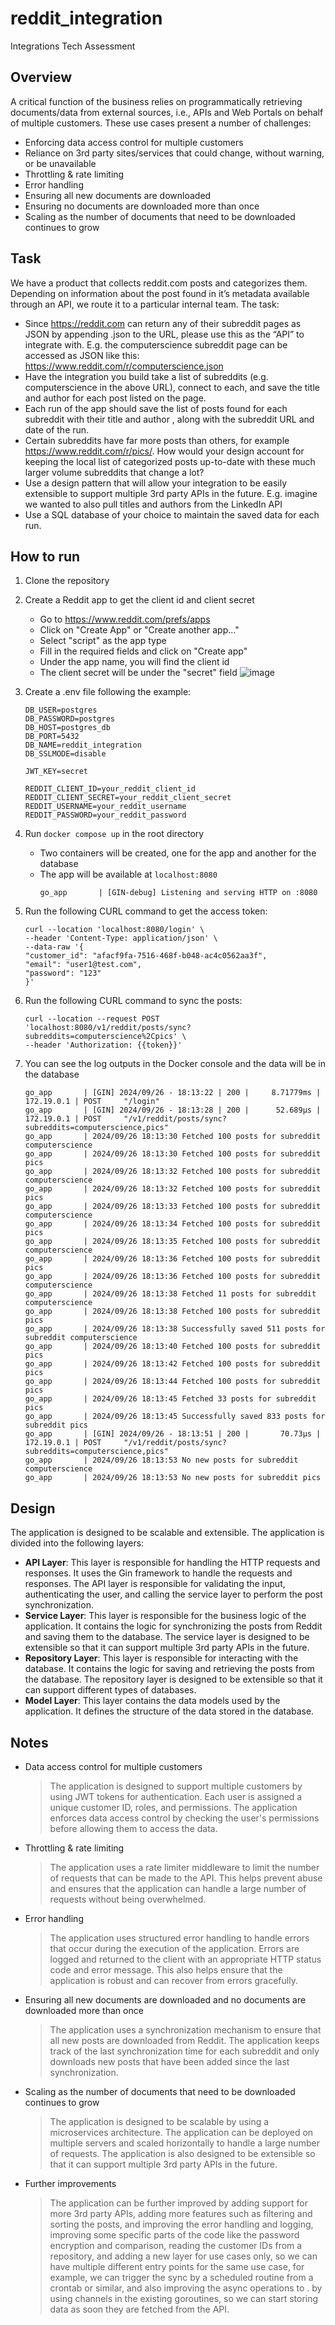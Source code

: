 # reddit_integration

Integrations Tech Assessment

## Overview

A critical function of the business relies on programmatically retrieving documents/data from external sources,
i.e., APIs and Web Portals on behalf of multiple customers.
These use cases present a number of challenges:

- Enforcing data access control for multiple customers
- Reliance on 3rd party sites/services that could change, without warning, or be unavailable
- Throttling & rate limiting
- Error handling
- Ensuring all new documents are downloaded
- Ensuring no documents are downloaded more than once
- Scaling as the number of documents that need to be downloaded continues to grow

## Task

We have a product that collects reddit.com posts and categorizes them. Depending on information about the post found in
it’s metadata available through an API, we route it to a particular internal team. The task:

- Since https://reddit.com can return any of their subreddit pages as JSON by appending .json to the URL, please use
  this as the “API” to integrate with. E.g. the computerscience subreddit page can be accessed as JSON like
  this: https://www.reddit.com/r/computerscience.json
- Have the integration you build take a list of subreddits (e.g. computerscience in the above URL), connect to each, and
  save the title and author for each post listed on the page.
- Each run of the app should save the list of posts found for each subreddit with their title and author , along with
  the subreddit URL and date of the run.
- Certain subreddits have far more posts than others, for example https://www.reddit.com/r/pics/. How would your design
  account for keeping the local list of categorized posts up-to-date with these much larger volume subreddits that
  change a lot?
- Use a design pattern that will allow your integration to be easily extensible to support multiple 3rd party APIs in
  the future. E.g. imagine we wanted to also pull titles and authors from the LinkedIn API
- Use a SQL database of your choice to maintain the saved data for each run.

## How to run

1. Clone the repository
2. Create a Reddit app to get the client id and client secret
    - Go to https://www.reddit.com/prefs/apps
    - Click on "Create App" or "Create another app..."
    - Select "script" as the app type
    - Fill in the required fields and click on "Create app"
    - Under the app name, you will find the client id
    - The client secret will be under the "secret" field
      ![image](https://github.com/user-attachments/assets/f68ee8b4-7983-45d8-accb-ba1c48c49894)

3. Create a .env file following the example:
    ```
    DB_USER=postgres
    DB_PASSWORD=postgres
    DB_HOST=postgres_db
    DB_PORT=5432
    DB_NAME=reddit_integration
    DB_SSLMODE=disable
    
    JWT_KEY=secret
    
    REDDIT_CLIENT_ID=your_reddit_client_id
    REDDIT_CLIENT_SECRET=your_reddit_client_secret
    REDDIT_USERNAME=your_reddit_username
    REDDIT_PASSWORD=your_reddit_password
    ```
4. Run `docker compose up` in the root directory
    - Two containers will be created, one for the app and another for the database
    - The app will be available at `localhost:8080`
       ```shell
      go_app       | [GIN-debug] Listening and serving HTTP on :8080
      ```
5. Run the following CURL command to get the access token:
    ```shell
    curl --location 'localhost:8080/login' \
    --header 'Content-Type: application/json' \
    --data-raw '{
    "customer_id": "afacf9fa-7516-468f-b048-ac4c0562aa3f",
    "email": "user1@test.com",
    "password": "123"
    }'
    ```
6. Run the following CURL command to sync the posts:
    ```shell
   curl --location --request POST 'localhost:8080/v1/reddit/posts/sync?subreddits=computerscience%2Cpics' \
   --header 'Authorization: {{token}}'
    ```
7. You can see the log outputs in the Docker console and the data will be in the database
   ```shell
   go_app       | [GIN] 2024/09/26 - 18:13:22 | 200 |     8.71779ms |      172.19.0.1 | POST     "/login"
   go_app       | [GIN] 2024/09/26 - 18:13:28 | 200 |      52.689µs |      172.19.0.1 | POST     "/v1/reddit/posts/sync?subreddits=computerscience,pics"
   go_app       | 2024/09/26 18:13:30 Fetched 100 posts for subreddit computerscience
   go_app       | 2024/09/26 18:13:30 Fetched 100 posts for subreddit pics
   go_app       | 2024/09/26 18:13:32 Fetched 100 posts for subreddit computerscience
   go_app       | 2024/09/26 18:13:32 Fetched 100 posts for subreddit pics
   go_app       | 2024/09/26 18:13:33 Fetched 100 posts for subreddit computerscience
   go_app       | 2024/09/26 18:13:34 Fetched 100 posts for subreddit pics
   go_app       | 2024/09/26 18:13:35 Fetched 100 posts for subreddit computerscience
   go_app       | 2024/09/26 18:13:36 Fetched 100 posts for subreddit pics
   go_app       | 2024/09/26 18:13:36 Fetched 100 posts for subreddit computerscience
   go_app       | 2024/09/26 18:13:38 Fetched 11 posts for subreddit computerscience
   go_app       | 2024/09/26 18:13:38 Fetched 100 posts for subreddit pics
   go_app       | 2024/09/26 18:13:38 Successfully saved 511 posts for subreddit computerscience
   go_app       | 2024/09/26 18:13:40 Fetched 100 posts for subreddit pics
   go_app       | 2024/09/26 18:13:42 Fetched 100 posts for subreddit pics
   go_app       | 2024/09/26 18:13:44 Fetched 100 posts for subreddit pics
   go_app       | 2024/09/26 18:13:45 Fetched 33 posts for subreddit pics
   go_app       | 2024/09/26 18:13:45 Successfully saved 833 posts for subreddit pics
   go_app       | [GIN] 2024/09/26 - 18:13:51 | 200 |       70.73µs |      172.19.0.1 | POST     "/v1/reddit/posts/sync?subreddits=computerscience,pics"
   go_app       | 2024/09/26 18:13:53 No new posts for subreddit computerscience
   go_app       | 2024/09/26 18:13:53 No new posts for subreddit pics
   ```
## Design

The application is designed to be scalable and extensible. The application is divided into the following layers:

- **API Layer**: This layer is responsible for handling the HTTP requests and responses. It uses the Gin framework to
  handle the requests and responses. The API layer is responsible for validating the input, authenticating the user,
  and calling the service layer to perform the post synchronization.
- **Service Layer**: This layer is responsible for the business logic of the application. It contains the logic for
  synchronizing the posts from Reddit and saving them to the database. The service layer is designed to be extensible
  so that it can support multiple 3rd party APIs in the future.
- **Repository Layer**: This layer is responsible for interacting with the database. It contains the logic for saving and
  retrieving the posts from the database. The repository layer is designed to be extensible so that it can support
  different types of databases.
- **Model Layer**: This layer contains the data models used by the application. It defines the structure of the data
  stored in the database.

## Notes

- Data access control for multiple customers
  > The application is designed to support multiple customers by using JWT
    tokens for authentication. Each user is assigned a unique customer ID, roles, and permissions. The application enforces
    data access control by checking the user's permissions before allowing them to access the data.
- Throttling & rate limiting
  > The application uses a rate limiter middleware to limit the number of requests that can be made to the API. This
    helps prevent abuse and ensures that the application can handle a large number of requests without being
    overwhelmed.
- Error handling
  > The application uses structured error handling to handle errors that occur during the execution of the application.
    Errors are logged and returned to the client with an appropriate HTTP status code and error message. This also helps
    ensure that the application is robust and can recover from errors gracefully.
- Ensuring all new documents are downloaded and no documents are downloaded more than once
  > The application uses a synchronization mechanism to ensure that all new posts are downloaded from Reddit. The
    application keeps track of the last synchronization time for each subreddit and only downloads new posts that have
    been added since the last synchronization.
- Scaling as the number of documents that need to be downloaded continues to grow
  > The application is designed to be scalable by using a microservices architecture. The application can be deployed
    on multiple servers and scaled horizontally to handle a large number of requests. The application is also designed
    to be extensible so that it can support multiple 3rd party APIs in the future.
- Further improvements
  > The application can be further improved by adding support for more 3rd party APIs, adding more features such as
    filtering and sorting the posts, and improving the error handling and logging, improving some specific parts of
    the code like the password encryption and comparison, reading the customer IDs from a repository, and adding a new 
    layer for use cases only, so we can have multiple different entry points for the same use case, for example, 
    we can trigger the sync by a scheduled routine from a crontab or similar, and also improving the async operations to .
    by using channels in the existing goroutines, so we can start storing data as soon they are fetched from the API.   
